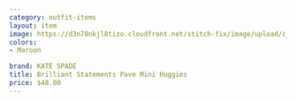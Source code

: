 ```yaml
---
category: outfit-items
layout: item
image: https://d3n78nkjl8tizo.cloudfront.net/stitch-fix/image/upload/c_scale,h_500/e_trim:9/f_auto,q_auto/e_replace_color:f2f3f4:300:ffffff/v1580940205/vyb8ubylyjfettgofp65.jpg
colors: 
- Maroon

brand: KATE SPADE
title: Brilliant Statements Pave Mini Huggies
price: $48.00
---
```



